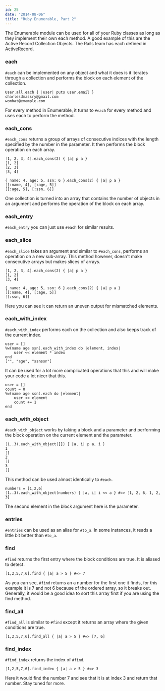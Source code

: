 ```yaml
---
id: 25
date: "2014-08-06"
title: "Ruby Enumerable, Part 2"
---
```

The Enumerable module can be used for all of your Ruby classes as long as they implement their own each method. A good example of this are the Active Record Collection Objects. The Rails team has each defined in ActiveRecord.

### each  

`#each` can be implemented on any object and what it does is it iterates through a collection and performs the block on each element of the collection.

    User.all.each { |user| puts user.email }
    charlesdmassry@gmail.com
    wombat@example.com

For every method in Enumerable, it turns to `#each` for every method and uses each to perform the method.
  
### each\_cons

`#each_cons` returns a group of arrays of consecutive indices with the length specified by the number in the parameter. It then performs the block operation on each array.

    [1, 2, 3, 4].each_cons(2) { |a| p a }
    [1, 2]
    [2, 3]
    [3, 4]

    { name: 4, age: 5, ssn: 6 }.each_cons(2) { |a| p a }
    [[:name, 4], [:age, 5]]
    [[:age, 5], [:ssn, 6]]

One collection is turned into an array that contains the number of objects in an argument and performs the operation of the block on each array.
  
### each\_entry

`#each_entry` you can just use `#each` for similar results.
  
### each\_slice

`#each_slice` takes an argument and similar to `#each_cons`, performs an operation on a new sub-array. This method however, doesn't make consecutive arrays but makes slices of arrays.

    [1, 2, 3, 4].each_cons(2) { |a| p a }
    [1, 2]
    [3, 4]

    { name: 4, age: 5, ssn: 6 }.each_cons(2) { |a| p a }
    [[:name, 4], [:age, 5]]
    [[:ssn, 6]]

Here you can see it can return an uneven output for mismatched elements.

### each_with_index
  

`#each_with_index` performs each on the collection and also keeps track of the current index.

    user = []
    %w(name age ssn).each_with_index do |element, index|
        user << element * index
    end
    ["", "age", "ssnssn"]

It can be used for a lot more complicated operations that this and will make your code a lot nicer that this.

    user = []
    count = 0
    %w(name age ssn).each do |element|
        user << element
        count += 1
    end

### each_with_object  

`#each_with_object` works by taking a block and a parameter and performing the block operation on the current element and the parameter.

    (1..3).each_with_object([]) { |a, i| p a, i }
    1
    []
    2
    []
    3
    []

This method can be used almost identically to `#each`.

    numbers = [1,2,6]
    (1..3).each_with_object(numbers) { |a, i| i << a } #=> [1, 2, 6, 1, 2, 3]

The second element in the block argument here is the parameter.
  
### entries

`#entries` can be used as an alias for `#to_a`. In some instances, it reads a little bit better than `#to_a`.
  
### find

`#find` returns the first entry where the block conditions are true. It is aliased to detect.

    [1,2,5,7,6].find { |a| a > 5 } #=> 7

As you can see, `#find` returns an a number for the first one it finds, for this example it is 7 and not 6 because of the ordered array, so it breaks out. Generally, it would be a good idea to sort this array first if you are using the find method.
  
### find\_all  

`#find_all` is similar to `#find` except it returns an array where the given conditions are true.

    [1,2,5,7,6].find_all { |a| a > 5 } #=> [7, 6]

### find\_index

`#find_index` returns the index of `#find`.

    [1,2,5,7,6].find_index { |a| a > 5 } #=> 3

Here it would find the number 7 and see that it is at index 3 and return that number. Stay tuned for more.